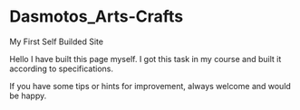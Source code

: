 # Dasmotos_Arts-Crafts
My First Self Builded Site

Hello I have built this page myself. I got this task in my course and built it according to specifications.

If you have some tips or hints for improvement, always welcome and would be happy.
